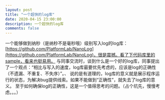 ```yaml
---
layout: post
title: "一个超快的log库"
date: 2020-04-15 23:00:00
description: 一个超快的log库
comments: false
---
```

一个能够做到纳秒（是纳秒不是毫秒哦）级别写入log的log库：[https://github.com/PlatformLab/NanoLog](https://github.com/PlatformLab/NanoLog)，很是震撼。看了下代码库里的sample，看来也挺易用。
与同事交流时，谈到什么是一个好的log库，同事提出了一个观点：“相比与写入的速度，log库最要优先考虑的，应该是log的正确性（不遗漏、不重复、不失序）”。、
说的是有道理的，log库的意义就是展示程序运行的状态，为解决bug提供线索。如果不能做到“正确性”，就失去了log库的意义。
至于如何确保log的正确性，这是一个值得思考的问题。（占个坑先，慢慢考虑。。。）